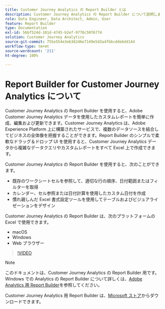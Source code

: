 ```yaml
---
title: Customer Journey Analytics の Report Builder とは
description: Customer Journey Analytics の Report Builder について説明します
role: Data Engineer, Data Architect, Admin, User
feature: Report Builder
type: Documentation
exl-id: 56bf524d-101d-4745-b2ef-9770c50f6774
solution: Customer Journey Analytics
source-git-commit: 755e554e3eb362d6e7149e5d3a4fbbcddebdd14d
workflow-type: tm+mt
source-wordcount: '211'
ht-degree: 100%

---
```


# Report Builder for Customer Journey Analytics について

Customer Journey Analytics の Report Builder を使用すると、Adobe Customer Journey Analytics データを使用したカスタムレポートを簡単に作成、編集および更新できます。Customer Journey Analytics は、Adobe Experience Platform 上に構築されたサービスで、複数のデータソースを結合してビジネスの全体像を把握することができます。Report Builder のシンプルで柔軟なドラッグ＆ドロップ UI を使用すると、Customer Journey Analytics データから複雑なデータクエリやカスタムレポートをすべて Excel 上で作成できます。

Customer Journey Analytics の Report Builder を使用すると、次のことができます。

- 既存のワークシートセルを参照して、適切な行の順序、日付範囲またはフィルターを取得
- カレンダー、セル参照または日付計算を使用したカスタム日付を作成
- 慣れ親しんだ Excel 書式設定ツールを使用してテーブルおよびビジュアライゼーションをデザイン

Customer Journey Analytics の Report Builder は、次のプラットフォームの Excel で使用できます。

- macOS
- Windows
- Web ブラウザー

>[!VIDEO](https://video.tv.adobe.com/v/337569/?quality=12&learn=on)

>[!NOTE]
>
>このドキュメントは、Customer Journey Analytics の Report Builder 用です。Windows での Analytics の Report Builder について詳しくは、[Adobe Analytics 用 Report Builder](https://experienceleague.adobe.com/docs/analytics/analyze/report-builder/home.html?lang=ja)を参照してください。

Customer Journey Analytics 用 Report Builder は、[Microsoft ストア](https://www.microsoft.com/ja-jp/store/apps/windows)からダウンロードできます。
